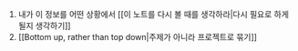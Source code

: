 1. 내가 이 정보를 어떤 상황에서 [[이 노트를 다시 볼 때를 생각하라|다시 필요로 하게 될지 생각하기]]
2. [[Bottom up, rather than top down|주제가 아니라 프로젝트로 묶기]]